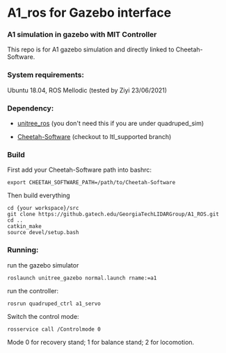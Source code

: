 # A1_ros for Gazebo interface

### A1 simulation in gazebo with MIT Controller
This repo is for A1 gazebo simulation and directly linked to Cheetah-Software.
### System requirements:
Ubuntu 18.04, ROS Mellodic (tested by Ziyi 23/06/2021) 

### Dependency:
* [unitree_ros](https://github.com/unitreerobotics/unitree_ros) (you don't need this if you are under quadruped_sim)

* [Cheetah-Software](https://github.com/GTLIDAR/Cheetah-Software) (checkout to ltl_supported branch)


### Build
First add your Cheetah-Software path into bashrc:
```
export CHEETAH_SOFTWARE_PATH=/path/to/Cheetah-Software
```
Then build everything
```
cd {your workspace}/src
git clone https://github.gatech.edu/GeorgiaTechLIDARGroup/A1_ROS.git
cd ..
catkin_make
source devel/setup.bash
```

### Running:
run the gazebo simulator
```
roslaunch unitree_gazebo normal.launch rname:=a1
```
run the controller:  
```
rosrun quadruped_ctrl a1_servo
```

Switch the control mode:
```
rosservice call /Controlmode 0
```
Mode 0 for recovery stand; 1 for balance stand; 2 for locomotion.
